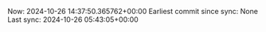 Now: 2024-10-26 14:37:50.365762+00:00 Earliest commit since sync: None Last sync: 2024-10-26 05:43:05+00:00
